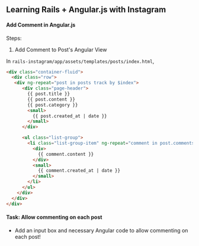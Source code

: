 ## Learning Rails + Angular.js with Instagram
#### Add Comment in Angular.js

Steps:

1. Add Comment to Post's Angular View

In `rails-instagram/app/assets/templates/posts/index.html`,

```html
<div class="container-fluid">
  <div class="row">
   <div ng-repeat="post in posts track by $index">
      <div class="page-header">
        {{ post.title }}
        {{ post.content }}
        {{ post.category }}
        <small>
          {{ post.created_at | date }}
        </small>
      </div>

      <ul class="list-group">
        <li class="list-group-item" ng-repeat="comment in post.comments">
          <div>
            {{ comment.content }}
          </div>
          <small>
            {{ comment.created_at | date }}
          </small>
        </li>
      </ul>
    </div>
  </div>
</div>
```

#### Task: Allow commenting on each post

- Add an input box and necessary Angular code to allow commenting on each post!
